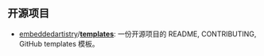 ## 开源项目

- [embeddedartistry](https://github.com/embeddedartistry)/**[templates](https://github.com/embeddedartistry/templates)**: 一份开源项目的 README, CONTRIBUTING, GitHub templates 模板。
